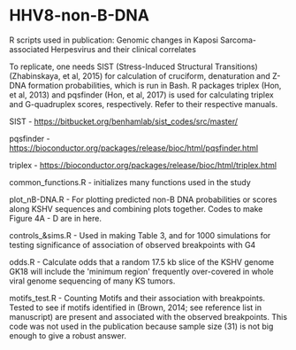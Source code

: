 # HHV8-non-B-DNA
R scripts used in publication: Genomic changes in Kaposi Sarcoma-associated Herpesvirus and their clinical correlates

To replicate, one needs SIST (Stress-Induced Structural Transitions) (Zhabinskaya, et al, 2015) for calculation of cruciform, denaturation and Z-DNA formation probabilities, which is run in Bash. R packages triplex (Hon, et al, 2013) and pqsfinder (Hon, et al, 2017) is used for calculating triplex and G-quadruplex scores, respectively. Refer to their respective manuals.

SIST - https://bitbucket.org/benhamlab/sist_codes/src/master/

pqsfinder - https://bioconductor.org/packages/release/bioc/html/pqsfinder.html

triplex - https://bioconductor.org/packages/release/bioc/html/triplex.html

common_functions.R - initializes many functions used in the study

plot_nB-DNA.R - For plotting predicted non-B DNA probabilities or scores along KSHV sequences and combining plots together. Codes to make Figure 4A - D are in here.

controls_&sims.R - Used in making Table 3, and for 1000 simulations for testing significance of association of observed breakpoints with G4

odds.R - Calculate odds that a random 17.5 kb slice of the KSHV genome GK18 will include the 'minimum region' frequently over-covered in whole viral genome sequencing of many KS tumors.

motifs_test.R - Counting Motifs and their association with breakpoints. Tested to see if motifs identified in (Brown, 2014; see reference list in manuscript) are present and associated with the observed breakpoints. This code was not used in the publication because sample size (31) is not big enough to give a robust answer.
